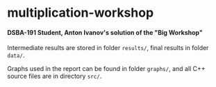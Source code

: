 # multiplication-workshop
#### DSBA-191 Student, Anton Ivanov's solution of the "Big Workshop" 

Intermediate results are stored in folder `results/`, final results in folder `data/`.

Graphs used in the report can be found in folder `graphs/`, and all C++ source files are in directory `src/`.
